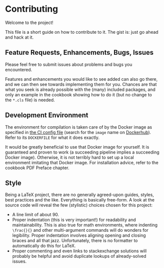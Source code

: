 # Contributing

Welcome to the project!

This file is a short guide on how to contribute to it.
The gist is: just go ahead and hack at it.

## Feature Requests, Enhancements, Bugs, Issues

Please feel free to submit issues about problems and bugs you encountered.

Features and enhancements you would like to see added can also go there, and we can
then see towards implementing them for you.
Chances are that what you seek is already possible with the (many) included packages,
and only an example in the cookbook showing how to do it (but no change to the `*.cls`
file) is needed.

## Development Environment

The environment for compilation is taken care of by the Docker image as specified in
[the CI config file](.gitlab-ci.yml) (search for the `image` name on
[Dockerhub](https://hub.docker.com/)).
Refer to its `DOCKERFILE` for what it does exactly.

It would be greatly beneficial to use that Docker image for yourself.
It is guaranteed and proven to work (a succeeding pipeline implies a succeeding Docker
image).
Otherwise, it is not terribly hard to set up a local environment imitating that Docker
image.
For installation advice, refer to the cookbook PDF Preface chapter.

## Style

Being a LaTeX project, there are no generally agreed-upon guides, styles, best
practices and the like.
Everything is basically free-form.
A look at the source code will reveal the few (stylistic) choices chosen for this project:

- A line limit of about 90.
- Proper indentation (this is very important!) for readability and maintainability.
  This is also true for math environments, where indenting `\frac{}{}` and other
  multi-argument commands will do wonders for legibility.
  Proper indentation involves aligning opening and closing braces and all that jazz.
  Unfortunately, there is no formatter to automatically do this for LaTeX.
- Proper commenting and even links to stackexchange solutions will probably be helpful
  and avoid duplicate lookups of already-solved issues.
